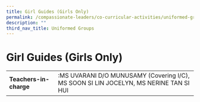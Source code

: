 ```yaml
---
title: Girl Guides (Girls Only)
permalink: /compassionate-leaders/co-curricular-activities/uniformed-groups/girl-guides-girls-only/
description: ""
third_nav_title: Uniformed Groups
---
```

# **Girl Guides (Girls Only)**

|  	|  	|
|---	|---	|
| **Teachers-in-charge** 	| :MS UVARANI D/O MUNUSAMY (Covering I/C), MS SOON SI LIN JOCELYN, MS NERINE TAN SI HUI 	|